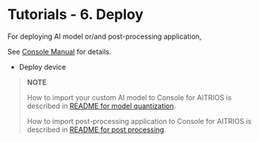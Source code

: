 # Tutorials - 6. Deploy

For deploying AI model or/and post-processing application,

See [Console Manual](https://developer.aitrios.sony-semicon.com/development-guides/documents/manuals/) for details.

- Deploy device

>**NOTE**
>
>How to import your custom AI model to Console for AITRIOS is described in [README for model quantization](../4_quantize_model/image_classification/README.md#5-optional-import-the-model_quantizedtflite-to-console-for-aitrios).
>
>How to import  post-processing application to Console for AITRIOS is described in [README for post processing](../5_post_process/README.md#optional-import-the-wasm-file-to-console-for-aitrios).
>
